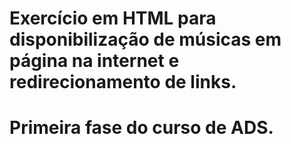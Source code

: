 # Exercício em HTML para disponibilização de músicas em página na internet e redirecionamento de links.
# Primeira fase do curso de ADS.
